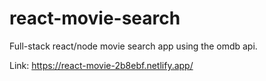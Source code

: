 # react-movie-search
Full-stack react/node movie search app using the omdb api.

Link: https://react-movie-2b8ebf.netlify.app/
